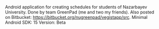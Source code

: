 Android application for creating schedules for students of Nazarbayev University. Done by team GreenPad (me and two my friends). Also posted on Bitbucket: https://bitbucket.org/nugreenpad/vegistapp/src.
Minimal Android SDK: 15
Version: Beta

